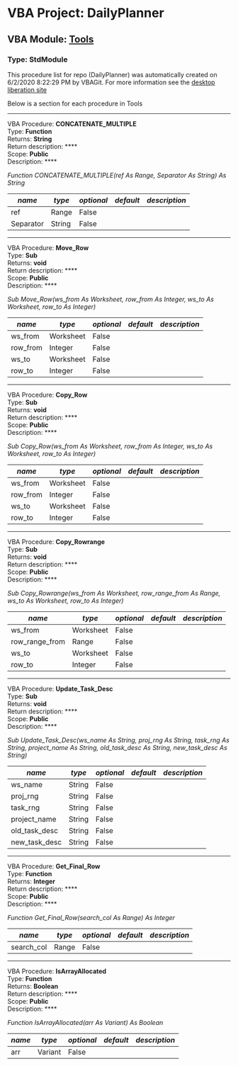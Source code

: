 # VBA Project: **DailyPlanner**
## VBA Module: **[Tools](/libraries/Tools.vba "source is here")**
### Type: StdModule  

This procedure list for repo (DailyPlanner) was automatically created on 6/2/2020 8:22:29 PM by VBAGit.
For more information see the [desktop liberation site](http://ramblings.mcpher.com/Home/excelquirks/drivesdk/gettinggithubready "desktop liberation")

Below is a section for each procedure in Tools

---
VBA Procedure: **CONCATENATE_MULTIPLE**  
Type: **Function**  
Returns: **String**  
Return description: ****  
Scope: **Public**  
Description: ****  

*Function CONCATENATE_MULTIPLE(ref As Range, Separator As String) As String*  

*name*|*type*|*optional*|*default*|*description*
---|---|---|---|---
ref|Range|False||
Separator|String|False||


---
VBA Procedure: **Move_Row**  
Type: **Sub**  
Returns: **void**  
Return description: ****  
Scope: **Public**  
Description: ****  

*Sub Move_Row(ws_from As Worksheet, row_from As Integer, ws_to As Worksheet, row_to As Integer)*  

*name*|*type*|*optional*|*default*|*description*
---|---|---|---|---
ws_from|Worksheet|False||
row_from|Integer|False||
ws_to|Worksheet|False||
row_to|Integer|False||


---
VBA Procedure: **Copy_Row**  
Type: **Sub**  
Returns: **void**  
Return description: ****  
Scope: **Public**  
Description: ****  

*Sub Copy_Row(ws_from As Worksheet, row_from As Integer, ws_to As Worksheet, row_to As Integer)*  

*name*|*type*|*optional*|*default*|*description*
---|---|---|---|---
ws_from|Worksheet|False||
row_from|Integer|False||
ws_to|Worksheet|False||
row_to|Integer|False||


---
VBA Procedure: **Copy_Rowrange**  
Type: **Sub**  
Returns: **void**  
Return description: ****  
Scope: **Public**  
Description: ****  

*Sub Copy_Rowrange(ws_from As Worksheet, row_range_from As Range, ws_to As Worksheet, row_to As Integer)*  

*name*|*type*|*optional*|*default*|*description*
---|---|---|---|---
ws_from|Worksheet|False||
row_range_from|Range|False||
ws_to|Worksheet|False||
row_to|Integer|False||


---
VBA Procedure: **Update_Task_Desc**  
Type: **Sub**  
Returns: **void**  
Return description: ****  
Scope: **Public**  
Description: ****  

*Sub Update_Task_Desc(ws_name As String, proj_rng As String, task_rng As String, project_name As String, old_task_desc As String, new_task_desc As String)*  

*name*|*type*|*optional*|*default*|*description*
---|---|---|---|---
ws_name|String|False||
proj_rng|String|False||
task_rng|String|False||
project_name|String|False||
old_task_desc|String|False||
new_task_desc|String|False||


---
VBA Procedure: **Get_Final_Row**  
Type: **Function**  
Returns: **Integer**  
Return description: ****  
Scope: **Public**  
Description: ****  

*Function Get_Final_Row(search_col As Range) As Integer*  

*name*|*type*|*optional*|*default*|*description*
---|---|---|---|---
search_col|Range|False||


---
VBA Procedure: **IsArrayAllocated**  
Type: **Function**  
Returns: **Boolean**  
Return description: ****  
Scope: **Public**  
Description: ****  

*Function IsArrayAllocated(arr As Variant) As Boolean*  

*name*|*type*|*optional*|*default*|*description*
---|---|---|---|---
arr|Variant|False||
